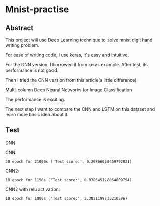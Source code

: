 # Mnist-practise

## Abstract

This project will use Deep Learning technique to solve mnist digit hand writing problem.

For ease of writing code, I use keras, it's easy and intuitive.

For the DNN version, I borrowed it from keras example. After test, its performance is not good.

Then I tried the CNN version from this article(a little difference):

Multi-column Deep Neural Networks for Image Classification

The performance is exciting.

The next step I want to compare the CNN and LSTM on this dataset and learn more basic idea about it.

## Test

DNN:

CNN:
```
30 epoch for 21000s ('Test score:', 0.20866020459792831)
```

CNN2:
```
10 epoch for 1150s ('Test score:', 0.070545128054809794)
```

CNN2 with relu activation:
```
10 epoch for 1000s ('Test score:', 2.3021199735210596)
```
